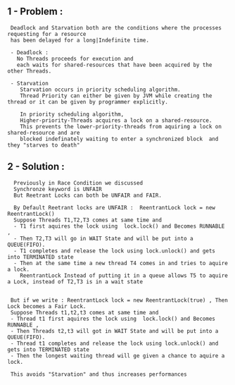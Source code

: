 


## 1 - Problem : 

     Deadlock and Starvation both are the conditions where the processes requesting for a resource 
     has been delayed for a long|Indefinite time. 
    
     - Deadlock : 
       No Threads proceeds for execution and 
       each waits for shared-resources that have been acquired by the other Threads.
     
     - Starvation  
        Starvation occurs in priority scheduling algorithm. 
        Thread Priority can either be given by JVM while creating the thread or it can be given by programmer explicitly.
        
        In priority scheduling algorithm, 
        Higher-priority-Threads acquires a lock on a shared-resource.
        This prevents the lower-priority-threads from aquiring a lock on shared-resource and are 
        blocked indefinately waiting to enter a synchronized block  and they "starves to death"
        
      
        
## 2 - Solution : 

      Previously in Race Condition we discussed 
      Synchronze keyword is UNFAIR
      But Reetrant Locks can both be UNFAIR and FAIR.
      
      By Default Reetrant locks are UNFAIR :  ReentrantLock lock = new ReentrantLock() 
      Suppose Threads T1,T2,T3 comes at same time and 
      - T1 first aquires the lock using  lock.lock() and Becomes RUNNABLE ,
      - Then T2,T3 will go in WAIT State and will be put into a QUEUE(FIFO).
      - T1 completes and release the lock using lock.unlock() and gets into TERMINATED state 
      - Then at the same time a new thread T4 comes in and tries to aquire a lock.
        ReentrantLock Instead of putting it in a queue allows T5 to aquire a Lock, instead of T2,T3 is in a wait state

          
     But if we write : ReentrantLock lock = new ReentrantLock(true) , Then Lock becomes a Fair Lock.
     Suppose Threads t1,t2,t3 comes at same time and 
     - Thread t1 first aquires the lock using  lock.lock() and Becomes RUNNABLE ,
     - Then Threads t2,t3 will got in WAIT State and will be put into a QUEUE(FIFO).
     - Thread t1 completes and release the lock using lock.unlock() and gets into TERMINATED state 
     - Then the longest waiting thread will ge given a chance to aquire a lock.
          
     This avoids "Starvation" and thus increases performances
     
     
